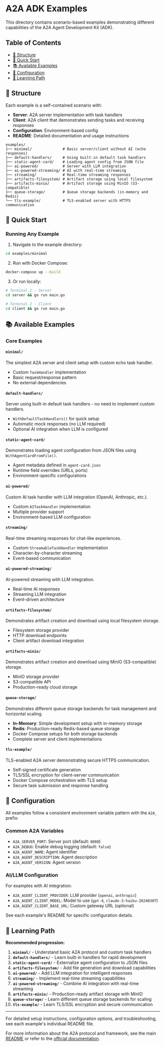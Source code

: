 # A2A ADK Examples

This directory contains scenario-based examples demonstrating different capabilities of the A2A Agent Development Kit (ADK).

## Table of Contents

- [📁 Structure](#-structure)
- [🚀 Quick Start](#-quick-start)
- [📚 Available Examples](#-available-examples)
- [🔧 Configuration](#-configuration)
- [📖 Learning Path](#-learning-path)

## 📁 Structure

Each example is a self-contained scenario with:

- **Server**: A2A server implementation with task handlers
- **Client**: A2A client that demonstrates sending tasks and receiving responses
- **Configuration**: Environment-based config
- **README**: Detailed documentation and usage instructions

```
examples/
├── minimal/              # Basic server/client without AI (echo responses)
├── default-handlers/     # Using built-in default task handlers
├── static-agent-card/    # Loading agent config from JSON file
├── ai-powered/           # Server with LLM integration
├── ai-powered-streaming/ # AI with real-time streaming
├── streaming/            # Real-time streaming responses
├── artifacts-filesystem/ # Artifact storage using local filesystem
├── artifacts-minio/      # Artifact storage using MinIO (S3-compatible)
├── queue-storage/        # Queue storage backends (in-memory and Redis)
└── tls-example/          # TLS-enabled server with HTTPS communication
```

## 🚀 Quick Start

### Running Any Example

1. Navigate to the example directory:

```bash
cd examples/minimal
```

2. Run with Docker Compose:

```bash
docker-compose up --build
```

3. Or run locally:

```bash
# Terminal 1 - Server
cd server && go run main.go

# Terminal 2 - Client
cd client && go run main.go
```

## 📚 Available Examples

### Core Examples

#### `minimal/`

The simplest A2A server and client setup with custom echo task handler.

- Custom `TaskHandler` implementation
- Basic request/response pattern
- No external dependencies

#### `default-handlers/`

Server using built-in default task handlers - no need to implement custom handlers.

- `WithDefaultTaskHandlers()` for quick setup
- Automatic mock responses (no LLM required)
- Optional AI integration when LLM is configured

#### `static-agent-card/`

Demonstrates loading agent configuration from JSON files using `WithAgentCardFromFile()`.

- Agent metadata defined in `agent-card.json`
- Runtime field overrides (URLs, ports)
- Environment-specific configurations

#### `ai-powered/`

Custom AI task handler with LLM integration (OpenAI, Anthropic, etc.).

- Custom `AITaskHandler` implementation
- Multiple provider support
- Environment-based LLM configuration

#### `streaming/`

Real-time streaming responses for chat-like experiences.

- Custom `StreamableTaskHandler` implementation
- Character-by-character streaming
- Event-based communication

#### `ai-powered-streaming/`

AI-powered streaming with LLM integration.

- Real-time AI responses
- Streaming LLM integration
- Event-driven architecture

#### `artifacts-filesystem/`

Demonstrates artifact creation and download using local filesystem storage.

- Filesystem storage provider
- HTTP download endpoints
- Client artifact download integration

#### `artifacts-minio/`

Demonstrates artifact creation and download using MinIO (S3-compatible) storage.

- MinIO storage provider
- S3-compatible API
- Production-ready cloud storage

#### `queue-storage/`

Demonstrates different queue storage backends for task management and horizontal scaling.

- **In-Memory**: Simple development setup with in-memory storage
- **Redis**: Production-ready Redis-based queue storage
- Docker Compose setups for both storage backends
- Complete server and client implementations

#### `tls-example/`

TLS-enabled A2A server demonstrating secure HTTPS communication.

- Self-signed certificate generation
- TLS/SSL encryption for client-server communication
- Docker Compose orchestration with TLS setup
- Secure task submission and response handling

## 🔧 Configuration

All examples follow a consistent environment variable pattern with the `A2A_` prefix:

### Common A2A Variables

- `A2A_SERVER_PORT`: Server port (default: `8080`)
- `A2A_DEBUG`: Enable debug logging (default: `false`)
- `A2A_AGENT_NAME`: Agent identifier
- `A2A_AGENT_DESCRIPTION`: Agent description
- `A2A_AGENT_VERSION`: Agent version

### AI/LLM Configuration

For examples with AI integration:

- `A2A_AGENT_CLIENT_PROVIDER`: LLM provider (`openai`, `anthropic`)
- `A2A_AGENT_CLIENT_MODEL`: Model to use (`gpt-4`, `claude-3-haiku-20240307`)
- `A2A_AGENT_CLIENT_BASE_URL`: Custom gateway URL (optional)

See each example's README for specific configuration details.

## 📖 Learning Path

**Recommended progression:**

1. **`minimal/`** - Understand basic A2A protocol and custom task handlers
2. **`default-handlers/`** - Learn built-in handlers for rapid development
3. **`static-agent-card/`** - Externalize agent configuration to JSON files
4. **`artifacts-filesystem/`** - Add file generation and download capabilities
5. **`ai-powered/`** - Add LLM integration for intelligent responses
6. **`streaming/`** - Implement real-time streaming capabilities
7. **`ai-powered-streaming/`** - Combine AI integration with real-time streaming
8. **`artifacts-minio/`** - Production-ready artifact storage with MinIO
9. **`queue-storage/`** - Learn different queue storage backends for scaling
10. **`tls-example/`** - Learn TLS/SSL encryption and secure communication

---

For detailed setup instructions, configuration options, and troubleshooting, see each example's individual README file.

For more information about the A2A protocol and framework, see the main [README](../README.md) or refer to the [official documentation](https://google.github.io/adk-docs/).
